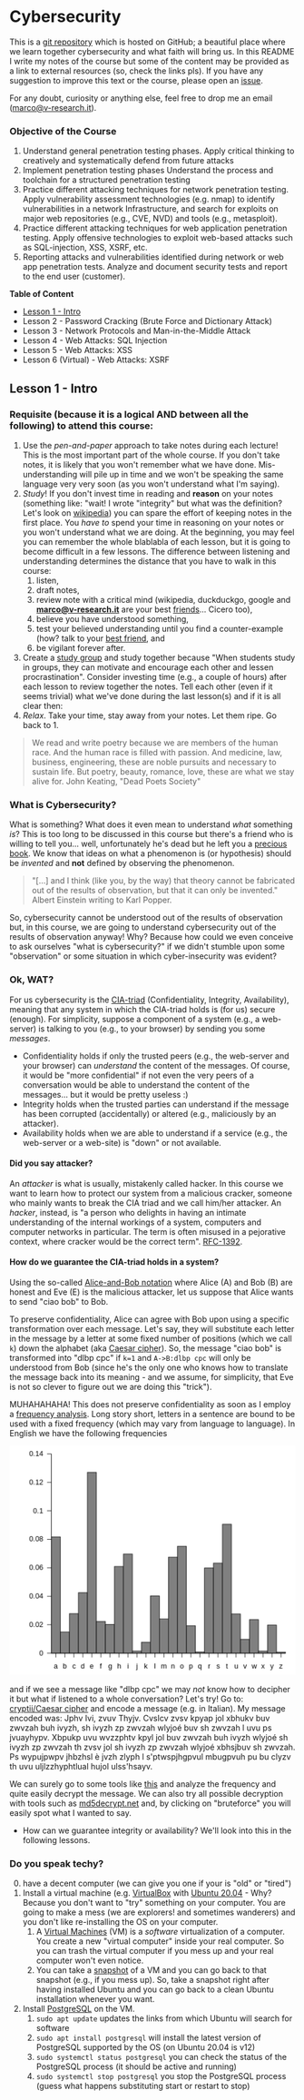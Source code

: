 # Cybersecurity
This is a [git repository](https://en.wikipedia.org/wiki/Git) which is hosted
on GitHub; a beautiful place where we learn together cybersecurity and what
faith will bring us. In this README I write my notes of the course but some of
the content may be provided as a link to external resources (so, check the links pls). 
If you have any
suggestion to improve this text or the course, please open an
[issue](https://github.com/v-research/pascal/issues/new/choose).

For any doubt, curiosity or anything else, feel free to drop me an email (marco@v-research.it).

### Objective of the Course
1. Understand general penetration testing phases. Apply critical thinking to creatively and systematically defend from future attacks
2. Implement penetration testing phases Understand the process and toolchain for a structured penetration testing
3. Practice different attacking techniques for network penetration testing. Apply vulnerability assessment technologies (e.g. nmap) to identify vulnerabilities in a network Infrastructure, and search for exploits on major web repositories (e.g., CVE, NVD) and tools (e.g., metasploit).
5. Practice different attacking techniques for web application penetration testing. Apply offensive technologies to exploit web-based attacks such as SQL-injection, XSS, XSRF, etc.
6. Reporting attacks and vulnerabilities identified during network or web app penetration tests. Analyze and document security tests and report to the end user (customer).

**Table of Content**
* [Lesson 1 - Intro](#lesson-1---intro)
* Lesson 2 - Password Cracking (Brute Force and Dictionary Attack)
* Lesson 3 - Network Protocols and Man-in-the-Middle Attack
* Lesson 4 - Web Attacks: SQL Injection
* Lesson 5 - Web Attacks: XSS
* Lesson 6 (Virtual) - Web Attacks: XSRF

## Lesson 1 - Intro

### Requisite (because it is a logical AND between all the following) to attend this course:
1. Use the *pen-and-paper* approach to take notes during each lecture! This is the most important part of the whole course. If you don't take notes, it is likely that you won't remember what we have done. Mis-understanding will pile up in time and we won't be speaking the same language very very soon (as you won't understand what I'm saying).
2. *Study*! If you don't invest time in reading and **reason** on your notes (something like: "wait! I wrote "integrity" but what was the definition? Let's look on [wikipedia](https://en.wikipedia.org/wiki/Information_security)) you can spare the effort of keeping notes in the first place. You *have to* spend your time in reasoning on your notes or you won't understand what we are doing. At the beginning, you may feel you can remember the whole blablabla of each lesson, but it is going to become difficult in a few lessons. The difference between listening and understanding determines the distance that you have to walk in this course: 
   1. listen,
   2. draft notes,
   3. review note with a critical mind (wikipedia, duckduckgo, google and **marco@v-research.it** are your best [friends](https://www.amazon.it/Lamicizia-latino-fronte-Tullio-Cicerone/dp/8817067008/ref=sr_1_1?crid=3DVEA9A01CN98&keywords=cicerone+amicizia&qid=1646997948&sprefix=cicerone+amicizia%2Caps%2C156&sr=8-1)... Cicero too), 
   4. believe you have understood something, 
   5. test your believed understanding until you find a counter-example (how? talk to your [best friend](https://en.wikipedia.org/wiki/Rubber_duck_debugging), and 
   6. be vigilant forever after.
4. Create a [study group](https://en.wikipedia.org/wiki/Study_group) and study together because "When students study in groups, they can motivate and encourage each other and lessen procrastination". Consider investing time (e.g., a couple of hours) after each lesson to review together the notes. Tell each other (even if it seems trivial) what we've done during the last lesson(s) and if it is all clear then:
5. *Relax*. Take your time, stay away from your notes. Let them ripe. Go back to 1.

>We read and write poetry because we are members of the human race. And the human race is filled with passion. And medicine, law, business, engineering, these are noble pursuits and necessary to sustain life. But poetry, beauty, romance, love, these are what we stay alive for.
>John Keating, "Dead Poets Society"

### What is Cybersecurity?
What is something? What does it even mean to understand *what* something *is*? This is too long to be discussed in this course but there's a friend who is willing to tell you... well, unfortunately he's dead but he left you a [precious book](https://www.amazon.it/scoperta-scientifica-carattere-autocorrettivo-scienza/dp/8806203924/ref=sr_1_1?keywords=popper+la+logica+della+scoperta+scientifica&qid=1646999719&sprefix=popper+la+logica%2Caps%2C85&sr=8-1). We know that ideas on what a phenomenon is (or hypothesis) should be *invented* and **not** defined by observing the phenomenon. 
> "[…] and I think (like you, by the way) that theory cannot be fabricated out of the results of observation, but that it can only be invented." Albert Einstein writing to Karl Popper.

So, cybersecurity cannot be understood out of the results of observation but, in this course, we are going to understand cybersecurity out of the results of observation anyway! Why? Because how could we even conceive to ask ourselves "what is cybersecurity?" if we didn't stumble upon some "observation" or some situation in which cyber-insecurity was evident?

### Ok, WAT?
For us cybersecurity is the [CIA-triad](https://en.wikipedia.org/wiki/Information_security) (Confidentiality, Integrity, Availability), meaning that any system in which the CIA-triad holds is (for us) secure (enough). For simplicity, suppose a component of a system (e.g., a web-server) is talking to you (e.g., to your browser) by sending you some *messages*.

* Confidentiality holds if only the trusted peers (e.g., the web-server and your browser) can *understand* the content of the messages. Of course, it would be "more confidential" if not even the very peers of a conversation would be able to understand the content of the messages... but it would be pretty useless :)
* Integrity holds when the trusted parties can understand if the message has been corrupted (accidentally) or altered (e.g., maliciously by an attacker).
* Availability holds when we are able to understand if a service (e.g., the web-server or a web-site) is "down" or not available.

#### Did you say attacker?
An *attacker* is what is usually, mistakenly called hacker. In this course we want to learn how to protect our system from a malicious cracker, someone who mainly wants to break the CIA triad and we call him/her attacker.
An *hacker*, instead, is "a person who delights in having an intimate understanding of the internal workings of a system, computers and computer networks in particular. The term is often misused in a pejorative context, where cracker would be the correct term". [RFC-1392](https://tools.ietf.org/html/rfc1392).

#### How do we guarantee the CIA-triad holds in a system?
Using the so-called [Alice-and-Bob notation](https://en.wikipedia.org/wiki/Security_protocol_notation) where Alice (A) and Bob (B) are honest and Eve (E) is the malicious attacker, let us suppose that Alice wants to send "ciao bob" to Bob.

To preserve confidentiality, Alice can agree with Bob upon using a specific transformation over each message. Let's say, they will substitute each letter in the message by a letter at some fixed number of positions (which we call `k`) down the alphabet (aka [Caesar cipher](https://en.wikipedia.org/wiki/Caesar_cipher)). So, the message "ciao bob" is transformed into "dlbp cpc" if `k=1` and `A->B:dlbp cpc` will only be understood from Bob (since he's the only one who knows how to translate the message back into its meaning - and we assume, for simplicity, that Eve is not so clever to figure out we are doing this "trick").

MUHAHAHAHA! This does not preserve confidentiality as soon as I employ a [frequency analysis](https://en.wikipedia.org/wiki/Frequency_analysis).
Long story short, letters in a sentence are bound to be used with a fixed frequency (which may vary from language to language). In English we have the following frequencies

![](./English_letter_frequency.png)

and if we see a message like "dlbp cpc" we may *not* know how to decipher it but what if listened to a whole conversation?
Let's try! Go to: [cryptii/Caesar cipher](https://cryptii.com/pipes/caesar-cipher) and encode a message (e.g. in Italian).
My message encoded was:
Jphv Ivi, zvuv Thyjv. Cvslcv zvsv kpyap jol xbhukv buv zwvzah buh ivyzh, sh ivyzh zp zwvzah wlyjoé buv sh zwvzah l uvu ps jvuayhypv. Xbpukp uvu wvzzphtv kpyl jol buv zwvzah buh ivyzh wlyjoé sh ivyzh zp zwvzah th zvsv jol sh ivyzh zp zwvzah wlyjoé xbhsjbuv sh zwvzah. Ps wypujpwpv jhbzhsl è jvzh zlyph l s'ptwspjhgpvul mbugpvuh pu bu clyzv th uvu uljlzzhyphtlual hujol ulss'hsayv.

We can surely go to some tools like [this](https://www.dcode.fr/frequency-analysis) and analyze the frequency and quite easily decrypt the message.
We can also try all possible decryption with tools such as [md5decrypt.net](https://md5decrypt.net/en/Caesar/) and, by clicking on "bruteforce" you will easily spot what I wanted to say.

- How can we guarantee integrity or availability? We'll look into this in the following lessons.

### Do you speak techy?
0. have a decent computer (we can give you one if your is "old" or "tired")
1. Install a virtual machine (e.g. [VirtualBox](https://www.virtualbox.org/) with [Ubuntu 20.04](https://ubuntu.com/download/desktop/thank-you?version=20.04.4&architecture=amd64) - Why? Because you don't want to "try" something on your computer. You are going to make a mess (we are explorers! and sometimes wanderers) and you don't like re-installing the OS on your computer.
   1. A [Virtual Machines](https://www.virtualbox.org/manual/ch01.html) (VM) is a *software* virtualization of a computer. You create a new "virtual computer" inside your real computer. So you can trash the virtual computer if you mess up and your real computer won't even notice.
   2. You can take a [snapshot](https://www.virtualbox.org/manual/ch01.html) of a VM and you can go back to that snapshot (e.g., if you mess up). So, take a snapshot right after having installed Ubuntu and you can go back to a clean Ubuntu installation whenever you want.
2. Install [PostgreSQL](https://www.postgresql.org/) on the VM.
   1. `sudo apt update` updates the links from which Ubuntu will search for software
   2. `sudo apt install postgresql` will install the latest version of PostgreSQL supported by the OS (on Ubuntu 20.04 is v12)
   3. `sudo systemctl status postgresql` you can check the status of the PostgreSQL process (it should be active and running)
   4. `sudo systemctl stop postgresql` you stop the PostgreSQL process (guess what happens substituting start or restart to stop)

